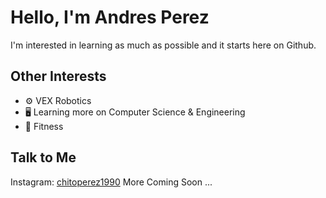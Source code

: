 # Hello, I'm Andres Perez

I'm interested in learning as much as possible and it starts here on Github.

## Other Interests
- ⚙️ VEX Robotics
- 🖥️ Learning more on Computer Science & Engineering
- 🏐 Fitness

## Talk to Me
Instagram: [chitoperez1990](https://www.instagram.com/chitoperez1990/)
More Coming Soon ... 

<!---
Reaper3629/Reaper3629 is a ✨ special ✨ repository because its `README.md` (this file) appears on your GitHub profile.
You can click the Preview link to take a look at your changes.
--->
